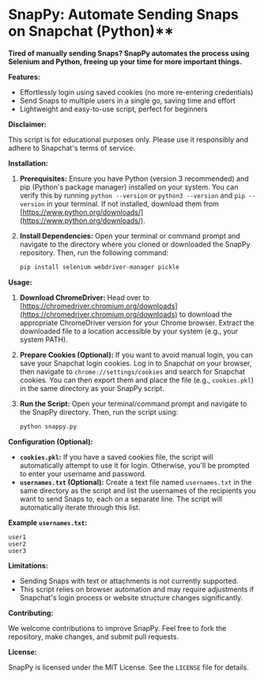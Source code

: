 # SnapPy: Automate Sending Snaps on Snapchat (Python)**

**Tired of manually sending Snaps? SnapPy automates the process using Selenium and Python, freeing up your time for more important things.**

**Features:**

* Effortlessly login using saved cookies (no more re-entering credentials)
* Send Snaps to multiple users in a single go, saving time and effort
* Lightweight and easy-to-use script, perfect for beginners

**Disclaimer:**

This script is for educational purposes only. Please use it responsibly and adhere to Snapchat's terms of service.

**Installation:**

1. **Prerequisites:** Ensure you have Python (version 3 recommended) and pip (Python's package manager) installed on your system. You can verify this by running `python --version` or `python3 --version` and `pip --version` in your terminal. If not installed, download them from [https://www.python.org/downloads/](https://www.python.org/downloads/).
2. **Install Dependencies:** Open your terminal or command prompt and navigate to the directory where you cloned or downloaded the SnapPy repository. Then, run the following command:

   ```bash
   pip install selenium webdriver-manager pickle
   ```

**Usage:**

1. **Download ChromeDriver:** Head over to [https://chromedriver.chromium.org/downloads](https://chromedriver.chromium.org/downloads) to download the appropriate ChromeDriver version for your Chrome browser. Extract the downloaded file to a location accessible by your system (e.g., your system PATH).
2. **Prepare Cookies (Optional):** If you want to avoid manual login, you can save your Snapchat login cookies. Log in to Snapchat on your browser, then navigate to `chrome://settings/cookies` and search for Snapchat cookies. You can then export them and place the file (e.g., `cookies.pkl`) in the same directory as your SnapPy script.
3. **Run the Script:** Open your terminal/command prompt and navigate to the SnapPy directory. Then, run the script using:

   ```bash
   python snappy.py
   ```

**Configuration (Optional):**

- **`cookies.pkl`:** If you have a saved cookies file, the script will automatically attempt to use it for login. Otherwise, you'll be prompted to enter your username and password.
- **`usernames.txt` (Optional):** Create a text file named `usernames.txt` in the same directory as the script and list the usernames of the recipients you want to send Snaps to, each on a separate line. The script will automatically iterate through this list.

**Example `usernames.txt`:**

```
user1
user2
user3
```

**Limitations:**

- Sending Snaps with text or attachments is not currently supported.
- This script relies on browser automation and may require adjustments if Snapchat's login process or website structure changes significantly.

**Contributing:**

We welcome contributions to improve SnapPy. Feel free to fork the repository, make changes, and submit pull requests.

**License:**

SnapPy is licensed under the MIT License. See the `LICENSE` file for details.
